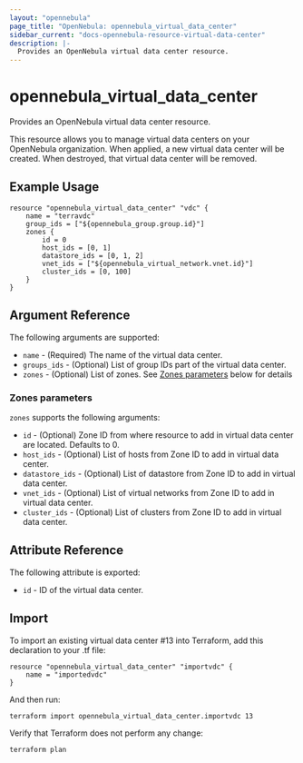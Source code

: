 ```yaml
---
layout: "opennebula"
page_title: "OpenNebula: opennebula_virtual_data_center"
sidebar_current: "docs-opennebula-resource-virtual-data-center"
description: |-
  Provides an OpenNebula virtual data center resource.
---
```


# opennebula_virtual_data_center

Provides an OpenNebula virtual data center resource.

This resource allows you to manage virtual data centers on your OpenNebula organization. When applied,
a new virtual data center will be created. When destroyed, that virtual data center will be removed.

## Example Usage

```hcl
resource "opennebula_virtual_data_center" "vdc" {
    name = "terravdc"
    group_ids = ["${opennebula_group.group.id}"]
    zones {
        id = 0
        host_ids = [0, 1]
        datastore_ids = [0, 1, 2]
        vnet_ids = ["${opennebula_virtual_network.vnet.id}"]
        cluster_ids = [0, 100]
    }
}
```

## Argument Reference

The following arguments are supported:

* `name` - (Required) The name of the virtual data center.
* `groups_ids` - (Optional) List of group IDs part of the virtual data center.
* `zones` - (Optional) List of zones. See [Zones parameters](#zones) below for details

### Zones parameters

`zones` supports the following arguments:

* `id` - (Optional) Zone ID from where resource to add in virtual data center are located. Defaults to 0.
* `host_ids` - (Optional) List of hosts from Zone ID to add in virtual data center.
* `datastore_ids` - (Optional) List of datastore from Zone ID to add in virtual data center.
* `vnet_ids` - (Optional) List of virtual networks from Zone ID to add in virtual data center.
* `cluster_ids` - (Optional) List of clusters from Zone ID to add in virtual data center.

## Attribute Reference

The following attribute is exported:

* `id` - ID of the virtual data center.

## Import

To import an existing virtual data center #13 into Terraform, add this declaration to your .tf file:

```hcl
resource "opennebula_virtual_data_center" "importvdc" {
    name = "importedvdc"
}
```

And then run:

```
terraform import opennebula_virtual_data_center.importvdc 13
```

Verify that Terraform does not perform any change:

```
terraform plan
```
